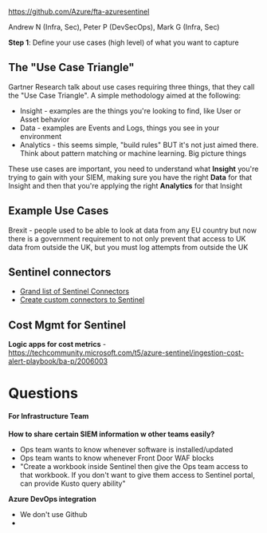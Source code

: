 
https://github.com/Azure/fta-azuresentinel

Andrew N (Infra, Sec), Peter P (DevSecOps), Mark G (Infra, Sec)

**Step 1**: Define your use cases (high level) of what you want to capture

## The "Use Case Triangle"

Gartner Research talk about use cases requiring three things, that they call the "Use Case Triangle". A simple methodology aimed at the following:
- Insight - examples are the things you're looking to find, like User or Asset behavior
- Data - examples are Events and Logs, things you see in your environment
- Analytics - this seems simple, "build rules" BUT it's not just aimed there. Think about pattern matching or machine learning. Big picture things

These use cases are important, you need to understand what **Insight** you're trying to gain with your SIEM, making sure you have the right **Data** for that Insight and then that you're applying the right **Analytics** for that Insight

## Example Use Cases

Brexit - people used to be able to look at data from any EU country but now there is a government requirement to not only prevent that access to UK data from outside the UK, but you must log attempts from outside the UK

## Sentinel connectors

- [Grand list of Sentinel Connectors](https://techcommunity.microsoft.com/t5/azure-sentinel/azure-sentinel-the-connectors-grand-cef-syslog-direct-agent/ba-p/803891#:~:text=The%20Grand%20List%20%20%20Vendor%20%20,Sentinel%20built-in%20connector%20%2032%20more%20rows%20)
- [Create custom connectors to Sentinel](https://techcommunity.microsoft.com/t5/azure-sentinel/azure-sentinel-creating-custom-connectors/ba-p/864060)

## Cost Mgmt for Sentinel

**Logic apps for cost metrics** - https://techcommunity.microsoft.com/t5/azure-sentinel/ingestion-cost-alert-playbook/ba-p/2006003

# Questions

#### For Infrastructure Team

**How to share certain SIEM information w other teams easily?**
- Ops team wants to know whenever software is installed/updated
- Ops team wants to know whenever Front Door WAF blocks
- "Create a workbook inside Sentinel then give the Ops team access to that workbook. If you don't want to give them access to Sentinel portal, can provide Kusto query ability"

**Azure DevOps integration**
- We don't use Github
- 
